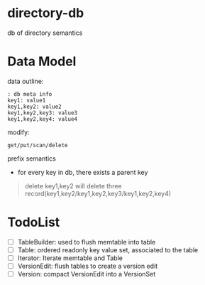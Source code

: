 # directory-db
db of directory semantics

# Data Model

data outline:
```
: db meta info
key1: value1
key1,key2: value2
key1,key2,key3: value3
key1,key2,key4: value4
```

modify:
```
get/put/scan/delete
```

prefix semantics
* for every key in db, there exists a parent key

> delete key1,key2 will delete three record(key1,key2/key1,key2,key3/key1,key2,key4)


# TodoList

 * [ ] TableBuilder: used to flush memtable into table
 * [ ] Table: ordered readonly key value set, associated to the table
 * [ ] Iterator: Iterate memtable and Table
 * [ ] VersionEdit: flush tables to create a version edit
 * [ ] Version: compact VersionEdit into a VersionSet